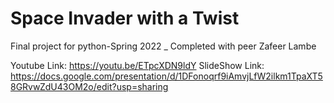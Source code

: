 # Space Invader with a Twist
Final project for python-Spring 2022 _ Completed with peer Zafeer Lambe 



Youtube Link: https://youtu.be/ETpcXDN9ldY 
SlideShow Link: https://docs.google.com/presentation/d/1DFonoqrf9iAmvjLfW2ilkm1TpaXT58GRvwZdU43OM2o/edit?usp=sharing

